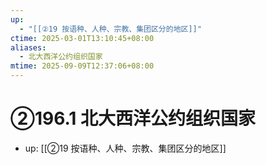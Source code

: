 ```yaml
---
up:
  - "[[②19 按语种、人种、宗教、集团区分的地区]]"
ctime: 2025-03-01T13:10:45+08:00
aliases:
  - 北大西洋公约组织国家
mtime: 2025-09-09T12:37:06+08:00
---
```


# ②196.1 北大西洋公约组织国家

- up: [[②19 按语种、人种、宗教、集团区分的地区]]
